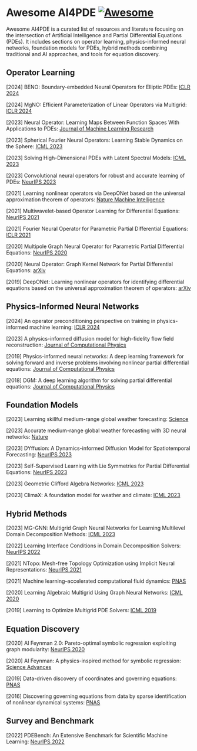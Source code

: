 # Awesome AI4PDE [![Awesome](https://awesome.re/badge.svg)](https://awesome.re)

Awesome AI4PDE is a curated list of resources and literature focusing on the intersection of Artificial Intelligence and Partial Differential Equations (PDEs). It includes sections on operator learning, physics-informed neural networks, foundation models for PDEs, hybrid methods combining traditional and AI approaches, and tools for equation discovery.

## Operator Learning
[2024] BENO: Boundary-embedded Neural Operators for Elliptic PDEs: [ICLR 2024](https://arxiv.org/abs/2401.09323)

[2024] MgNO: Efficient Parameterization of Linear Operators via Multigrid: [ICLR 2024](https://arxiv.org/abs/2310.19809)

[2023] Neural Operator: Learning Maps Between Function Spaces With Applications to PDEs: [Journal of Machine Learning Research](https://arxiv.org/abs/2108.08481)

[2023] Spherical Fourier Neural Operators: Learning Stable Dynamics on the Sphere: [ICML 2023](https://arxiv.org/abs/2306.03838)

[2023] Solving High-Dimensional PDEs with Latent Spectral Models: [ICML 2023](https://arxiv.org/abs/2301.12664)

[2023] Convolutional neural operators for robust and accurate learning of PDEs: [NeurIPS 2023](https://papers.nips.cc/paper_files/paper/2023/hash/f3c1951b34f7f55ffaecada7fde6bd5a-Abstract-Conference.html)

[2021] Learning nonlinear operators via DeepONet based on the universal approximation theorem of operators: [Nature Machine Intelligence](https://www.nature.com/articles/s42256-021-00302-5)

[2021] Multiwavelet-based Operator Learning for Differential Equations: [NeurIPS 2021](https://proceedings.neurips.cc/paper/2021/hash/c9e5c2b59d98488fe1070e744041ea0e-Abstract.html)

[2021] Fourier Neural Operator for Parametric Partial Differential Equations: [ICLR 2021](https://arxiv.org/abs/2010.08895)

[2020] Multipole Graph Neural Operator for Parametric Partial Differential Equations: [NeurIPS 2020](https://proceedings.neurips.cc/paper/2020/hash/4b21cf96d4cf612f239a6c322b10c8fe-Abstract.html)

[2020] Neural Operator: Graph Kernel Network for Partial Differential Equations: [arXiv](https://arxiv.org/abs/2003.03485)

[2019] DeepONet: Learning nonlinear operators for identifying differential equations based on the universal approximation theorem of operators: [arXiv](https://arxiv.org/abs/1910.03193)

## Physics-Informed Neural Networks
[2024] An operator preconditioning perspective on training in physics-informed machine learning: [ICLR 2024](https://arxiv.org/abs/2310.05801)

[2023] A physics-informed diffusion model for high-fidelity flow field reconstruction: [Journal of Computational Physics](https://www.sciencedirect.com/science/article/pii/S0021999123000670)

[2019] Physics-informed neural networks: A deep learning framework for solving forward and inverse problems involving nonlinear partial differential equations: [Journal of Computational Physics](https://www.sciencedirect.com/science/article/pii/S0021999118307125)

[2018] DGM: A deep learning algorithm for solving partial differential equations: [Journal of Computational Physics](https://www.sciencedirect.com/science/article/pii/S0021999118305527)

## Foundation Models
[2023] Learning skillful medium-range global weather forecasting: [Science](https://www.science.org/stoken/author-tokens/ST-1550/full)

[2023] Accurate medium-range global weather forecasting with 3D neural networks: [Nature](https://www.nature.com/articles/s41586-023-06185-3)

[2023] DYffusion: A Dynamics-informed Diffusion Model for Spatiotemporal Forecasting: [NeurIPS 2023](https://nips.cc/virtual/2023/poster/71410)

[2023] Self-Supervised Learning with Lie Symmetries for Partial Differential Equations: [NeurIPS 2023](https://arxiv.org/abs/2307.05432)

[2023] Geometric Clifford Algebra Networks: [ICML 2023](https://icml.cc/virtual/2023/poster/24098)

[2023] ClimaX: A foundation model for weather and climate: [ICML 2023](https://arxiv.org/abs/2301.10343)

## Hybrid Methods
[2023] MG-GNN: Multigrid Graph Neural Networks for Learning Multilevel Domain Decomposition Methods: [ICML 2023]([https://arxiv.org/abs/2301.11378](https://icml.cc/virtual/2023/poster/23616))

[2022] Learning Interface Conditions in Domain Decomposition Solvers: [NeurIPS 2022](https://proceedings.neurips.cc/paper_files/paper/2022/hash/2f8928efe957139e9c0efc98f173f4be-Abstract-Conference.html)

[2021] NTopo: Mesh-free Topology Optimization using Implicit Neural Representations: [NeurIPS 2021](https://papers.nips.cc/paper/2021/hash/55d99a37b2e1badba7c8df4ccd506a88-Abstract.html)

[2021] Machine learning–accelerated computational fluid dynamics: [PNAS](https://www.pnas.org/doi/10.1073/pnas.2101784118)

[2020] Learning Algebraic Multigrid Using Graph Neural Networks: [ICML 2020](https://arxiv.org/abs/2003.05744)

[2019] Learning to Optimize Multigrid PDE Solvers: [ICML 2019](https://proceedings.mlr.press/v97/greenfeld19a.html)

## Equation Discovery
[2020] AI Feynman 2.0: Pareto-optimal symbolic regression exploiting graph modularity: [NeurIPS 2020](https://proceedings.neurips.cc/paper/2020/hash/33a854e247155d590883b93bca53848a-Abstract.html)

[2020] AI Feynman: A physics-inspired method for symbolic regression: [Science Advances](https://www.science.org/doi/10.1126/sciadv.aay2631)

[2019] Data-driven discovery of coordinates and governing equations: [PNAS](https://www.pnas.org/doi/full/10.1073/pnas.1906995116)

[2016] Discovering governing equations from data by sparse identification of nonlinear dynamical systems: [PNAS](https://www.pnas.org/doi/10.1073/pnas.1517384113)

## Survey and Benchmark
[2022] PDEBench: An Extensive Benchmark for Scientific Machine Learning: [NeurIPS 2022](https://proceedings.neurips.cc/paper_files/paper/2022/hash/0a9747136d411fb83f0cf81820d44afb-Abstract-Datasets_and_Benchmarks.html)
